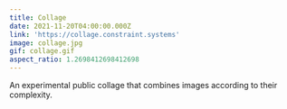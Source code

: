 ```yaml
---
title: Collage
date: 2021-11-20T04:00:00.000Z
link: 'https://collage.constraint.systems'
image: collage.jpg
gif: collage.gif
aspect_ratio: 1.2698412698412698
---
```


An experimental public collage that combines images according to their complexity.
